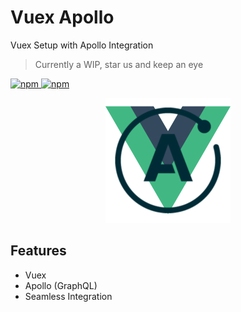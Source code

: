 # Vuex Apollo
Vuex Setup with Apollo Integration
> Currently a WIP, star us and keep an eye

[![npm](https://img.shields.io/npm/v/vuex-apollo.svg) ![npm](https://img.shields.io/npm/dm/vuex-apollo.svg)](https://www.npmjs.com/package/vuex-apollo)

<p align="center">
  <img width="200" height="200" src="./docs/assets/vuex-apollo.png">
</p>

## Features
- Vuex
- Apollo (GraphQL)
- Seamless Integration